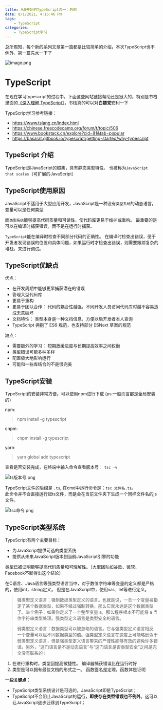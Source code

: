 ```yaml
---
title: 从0开始的TypeScriptの一：启航
date: 8/1/2021, 4:16:46 PM
tags: 
    - TypeScript 
categories: 
    - TypeScript学习
---
```



总所周知，每个新的系列文章第一篇都是比较简单的介绍，本次TypeScript也不例外，第一篇先水一下了

![image.png](https://p3-juejin.byteimg.com/tos-cn-i-k3u1fbpfcp/661bf86e3a1941a399a81a94fcb5f711~tplv-k3u1fbpfcp-watermark.image)

# TypeScript

在现在学习typescript的过程中，下面这些网站链接帮助还是挺大的，特别是书栈里面的[《深入理解 TypeScript》](https://www.bookstack.cn/read/TypeScriptDeepDiveZH/0.md)，书栈真的可以对**白嫖党**安利一下

TypeScript学习参考链接：
* https://www.tslang.cn/index.html
* https://chinese.freecodecamp.org/forum/t/topic/506
* https://www.bookstack.cn/explore?cid=81&tab=popular
* https://basarat.gitbook.io/typescript/getting-started/why-typescript


## TypeScript 介绍

TypeScript是JavaScript的超集，具有静态类型特性， 也被称为`JavaScript that scales`（可扩展的JavaScript）

## TypeScript使用原因

JavaScript不适用于大型应用开发，JavaScript是一种没有`类型系统`的动态语言，变量可以是任何类型

而`类型系统`能够提高代码质量和可读性，使代码库更易于维护或重构。 最重要的是可以在编译时捕获错误，而不是在运行时捕获。

`TypeScript`能在编译时检查不同部分代码的正确性。 在编译时检查出错误，便于开发者发现错误的位置和具体问题，如果运行时才检查出错误，则需要跟踪复杂的堆栈，来进行调试。

## TypeScript优缺点

优点：
* 在开发周期中能够更早捕获潜在的错误
* 管理大型代码库
* 更易于重构
* 更易于团队合作： 代码的耦合性越强，不同开发人员访问代码库时越不容易造成无意破坏
* 文档特性： 类型本身是一种文档信息，方便以后开发者本人查询
* TypeScript 拥抱了 ES6 规范，也支持部分 ESNext 草案的规范

缺点：
* 需要额外的学习： 短期放缓进度与长期提高效率之间权衡
* 类型错误可能多种多样
* 配置极大地影响运行
* 可能和一些库结合的不是很完美


## TypeScript安装

TypeScript的安装非常方便，可以使用npm进行下载 (ps:一般而言都是全局安装的)

npm:
> npm install -g typescript

cnpm:
> cnpm install -g typescript

yarn: 
> yarn global add typescript

查看是否安装完成，在终端中输入命令查看版本号： `tsc -v`


![ts版本号.png](https://p9-juejin.byteimg.com/tos-cn-i-k3u1fbpfcp/79a13e8d515b41d99ff97463a2226f3d~tplv-k3u1fbpfcp-watermark.image)

TypeScript文件的后缀是 `.ts`, 在cmd中运行命令是：`tsc 文件名.ts`。  
此命令并不会直接运行起ts文件，而是会在当前文件夹下生成一个同样文件名的js文件。


![tsc命令.png](https://p3-juejin.byteimg.com/tos-cn-i-k3u1fbpfcp/a69dfea477f94471b49b1cb26242f8f4~tplv-k3u1fbpfcp-watermark.image)

## TypeScript类型系统

TypeScript有两个主要目标：
* 为JavaScript提供可选的类型系统
* 提供从未来JavaScript版本到当前JavaScript引擎的功能

类型已被证明能够提高代码质量和可理解性。（大型团队如谷歌、微软、Facebook不断得出这个结论）

在C语言、Java语言等强类型语言当中，对于数值字符串等变量的定义都是严格的，使用int，string定义。 但是在JavaScript中，使用var、let等进行定义。

> 强类型定义语言：强制数据类型定义的语言。也就是说，一旦一个变量被指定了某个数据类型，如果不经过强制转换，那么它就永远是这个数据类型了。举个例子：如果你定义了一个整型变量 a，那么程序根本不可能将 a 当作字符串类型处理。强类型定义语言是类型安全的语言。

> 弱类型定义语言：数据类型可以被忽略的语言。它与强类型定义语言相反, 一个变量可以赋不同数据类型的值。强类型定义语言在速度上可能略逊色于弱类型定义语言，但是强类型定义语言带来的严谨性能够有效的避免许多错误。另外，“这门语言是不是动态语言”与“这门语言是否类型安全”之间是完全没有联系的！



1. 在进行重构时，类型回提高敏捷性。 编译器捕获错误比在运行时好
2. 类型是可以拥有最佳文档的形式之一。 函数签名是定理，函数体是证明

**<div color=#f00  > 一些关键点：</div>**
* TypeScript类型系统设计是可选的，JavaScript即是TypeScript；
* TypeScript不会阻止JavaScript的运行，**即使存在类型错误也不例外**，这可以让JavaScript逐步迁移到TypeScript；

